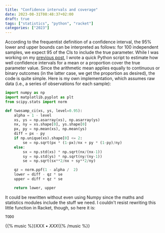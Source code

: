 ```yaml
---
title: "Confidence intervals and coverage"
date: 2023-08-31T08:48:37+02:00
draft: true
tags: ["statistics", "python", "racket"]
categories: ["2023"]
---
```


According to the frequentist definition of a confidence interval, the 95% lower and upper bounds can be interpreted as follows: for 100 independent samples, we expect 95 of the CIs to include the true parameter. While I was working on my [previous post](/post/gaussina-credible-interval), I wrote a quick Python script to estimate how well confidence intervals for a mean or a proportion cover the true parameter value. Since the arithmetic mean applies equally to continuous or binary outcomes (in the latter case, we get the proportion as desired), the code is quite simple. Here is my own implementation, which assumes raw data (i.e., a series of observations for each sample):

```python
import numpy as np
import matplotlib.pyplot as plt
from scipy.stats import norm

def twosamp_ci(xs, ys, level=0.95):
    alpha = 1 - level
    xs, ys = np.asarray(xs), np.asarray(ys)
    nx, ny = xs.shape[0], ys.shape[0]
    px, py = np.mean(xs), np.mean(ys)
    diff = px - py
    if np.unique(xs).shape[0] <= 2:
        se = np.sqrt(px * (1-px)/nx + py * (1-py)/ny)
    else:
        sx = np.std(xs) * np.sqrt(nx/(nx-1))
        sy = np.std(ys) * np.sqrt(ny/(ny-1))
        se = np.sqrt(sx**2/nx + sy**2/ny)

    qz = norm.ppf(1 - alpha /  2)
    lower = diff - qz * se
    upper = diff + qz * se

    return lower, upper
```

It could be rewritten without even using Numpy since the maths and statistics modules include the stuff we need. I couldn't resist rewriting this little function in Racket, though, so here it is:

```racket
TODO
```

{{% music %}}XXX • _XXX_{{% /music %}}
